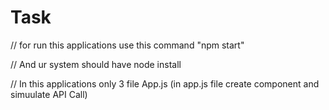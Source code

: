 # Task

// for run this applications use this command "npm start"

// And ur system should have node install 

// In this applications only 3 file App.js (in app.js file create component and simuulate API Call)